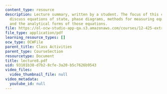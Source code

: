 ```yaml
---
content_type: resource
description: Lecture summary, written by a student. The focus of this class is to
  discuss equations of state, phase diagrams, methods for measuring equations of state
  and the analytical forms of those equations.
file: https://ol-ocw-studio-app-qa.s3.amazonaws.com/courses/12-425-extrasolar-planets-physics-and-detection-techniques-fall-2007/93101b38d7b28cfe3a20b5c7626b9543_lecture8.pdf
file_type: application/pdf
learning_resource_types: []
ocw_type: OCWFile
parent_title: Class Activities
parent_type: CourseSection
resourcetype: Document
title: lecture8.pdf
uid: 93101b38-d7b2-8cfe-3a20-b5c7626b9543
video_files:
  video_thumbnail_file: null
video_metadata:
  youtube_id: null
---
```


